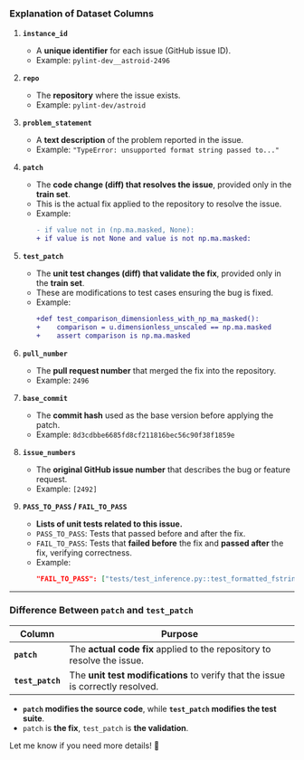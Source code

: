 ### **Explanation of Dataset Columns**

1. **`instance_id`**  
   - A **unique identifier** for each issue (GitHub issue ID).  
   - Example: `pylint-dev__astroid-2496`

2. **`repo`**  
   - The **repository** where the issue exists.  
   - Example: `pylint-dev/astroid`

3. **`problem_statement`**  
   - A **text description** of the problem reported in the issue.  
   - Example: `"TypeError: unsupported format string passed to..."`

4. **`patch`**  
   - The **code change (diff) that resolves the issue**, provided only in the **train set**.  
   - This is the actual fix applied to the repository to resolve the issue.  
   - Example:  
     ```diff
     - if value not in (np.ma.masked, None):
     + if value is not None and value is not np.ma.masked:
     ```

5. **`test_patch`**  
   - The **unit test changes (diff) that validate the fix**, provided only in the **train set**.  
   - These are modifications to test cases ensuring the bug is fixed.  
   - Example:  
     ```diff
     +def test_comparison_dimensionless_with_np_ma_masked():
     +    comparison = u.dimensionless_unscaled == np.ma.masked
     +    assert comparison is np.ma.masked
     ```

6. **`pull_number`**  
   - The **pull request number** that merged the fix into the repository.  
   - Example: `2496`

7. **`base_commit`**  
   - The **commit hash** used as the base version before applying the patch.  
   - Example: `8d3cdbbe6685fd8cf211816bec56c90f38f1859e`

8. **`issue_numbers`**  
   - The **original GitHub issue number** that describes the bug or feature request.  
   - Example: `[2492]`

9. **`PASS_TO_PASS` / `FAIL_TO_PASS`**  
   - **Lists of unit tests related to this issue.**  
   - `PASS_TO_PASS`: Tests that passed before and after the fix.  
   - `FAIL_TO_PASS`: Tests that **failed before** the fix and **passed after** the fix, verifying correctness.  
   - Example:  
     ```json
     "FAIL_TO_PASS": ["tests/test_inference.py::test_formatted_fstring"]
     ```

---

### **Difference Between `patch` and `test_patch`**
| Column       | Purpose |
|-------------|---------|
| **`patch`** | The **actual code fix** applied to the repository to resolve the issue. |
| **`test_patch`** | The **unit test modifications** to verify that the issue is correctly resolved. |

- **`patch` modifies the source code**, while **`test_patch` modifies the test suite**.
- `patch` is **the fix**, `test_patch` is **the validation**.

Let me know if you need more details! 🚀